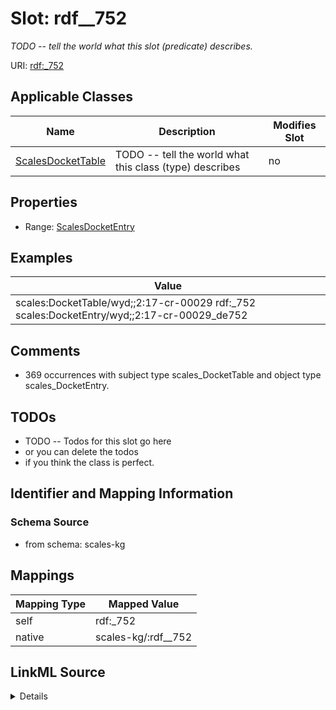 

# Slot: rdf__752


_TODO -- tell the world what this slot (predicate) describes._





URI: [rdf:_752](http://www.w3.org/1999/02/22-rdf-syntax-ns#_752)



<!-- no inheritance hierarchy -->





## Applicable Classes

| Name | Description | Modifies Slot |
| --- | --- | --- |
| [ScalesDocketTable](../classes/ScalesDocketTable.md) | TODO -- tell the world what this class (type) describes |  no  |







## Properties

* Range: [ScalesDocketEntry](../classes/ScalesDocketEntry.md)






## Examples

| Value |
| --- |
| scales:DocketTable/wyd;;2:17-cr-00029 rdf:_752 scales:DocketEntry/wyd;;2:17-cr-00029_de752 |

## Comments

* 369 occurrences with subject type scales_DocketTable and object type scales_DocketEntry.

## TODOs

* TODO -- Todos for this slot go here
* or you can delete the todos
* if you think the class is perfect.

## Identifier and Mapping Information







### Schema Source


* from schema: scales-kg




## Mappings

| Mapping Type | Mapped Value |
| ---  | ---  |
| self | rdf:_752 |
| native | scales-kg/:rdf__752 |




## LinkML Source

<details>
```yaml
name: rdf__752
description: TODO -- tell the world what this slot (predicate) describes.
todos:
- TODO -- Todos for this slot go here
- or you can delete the todos
- if you think the class is perfect.
comments:
- 369 occurrences with subject type scales_DocketTable and object type scales_DocketEntry.
examples:
- value: scales:DocketTable/wyd;;2:17-cr-00029 rdf:_752 scales:DocketEntry/wyd;;2:17-cr-00029_de752
from_schema: scales-kg
rank: 1000
slot_uri: rdf:_752
alias: rdf__752
domain_of:
- scales_DocketTable
range: scales_DocketEntry

```
</details>